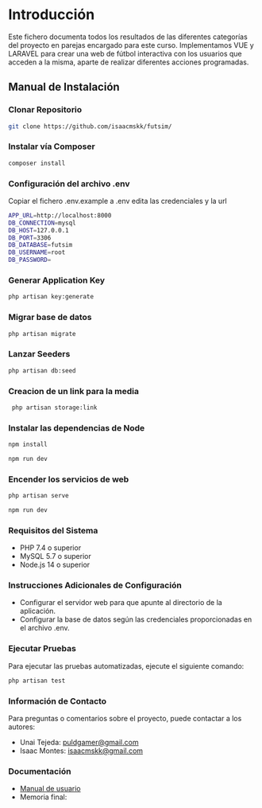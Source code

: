 # Introducción

Este fichero documenta todos los resultados de las diferentes categorías del proyecto en parejas encargado para este curso. Implementamos VUE y LARAVEL para crear una web de fútbol interactiva con los usuarios que acceden a la misma, aparte de realizar diferentes acciones programadas.

## Manual de Instalación

### Clonar Repositorio 

```bash
git clone https://github.com/isaacmskk/futsim/
```

### Instalar vía Composer

```bash
composer install
```

### Configuración del archivo .env
Copiar el fichero .env.example  a .env edita las credenciales y la url
```bash
APP_URL=http://localhost:8000
DB_CONNECTION=mysql
DB_HOST=127.0.0.1
DB_PORT=3306
DB_DATABASE=futsim
DB_USERNAME=root
DB_PASSWORD=
```

### Generar Application Key

```bash
php artisan key:generate
```

### Migrar base de datos

```bash
php artisan migrate
```

### Lanzar Seeders

```bash
php artisan db:seed
```
### Creacion de un link para la media

```bash
 php artisan storage:link
```
### Instalar las dependencias de Node

```bash
npm install

npm run dev
```
### Encender los servicios de web

```bash
php artisan serve

npm run dev
```

### Requisitos del Sistema

- PHP 7.4 o superior
- MySQL 5.7 o superior
- Node.js 14 o superior

### Instrucciones Adicionales de Configuración
- Configurar el servidor web para que apunte al directorio de la aplicación.
- Configurar la base de datos según las credenciales proporcionadas en el archivo .env.

### Ejecutar Pruebas
Para ejecutar las pruebas automatizadas, ejecute el siguiente comando:
```bash
php artisan test

```
### Información de Contacto
Para preguntas o comentarios sobre el proyecto, puede contactar a los autores:
- Unai Tejeda: puldgamer@gmail.com
- Isaac Montes: isaacmskk@gmail.com

### Documentación

- [Manual de usuario](https://github.com/isaacmskk/futsim/blob/main/documentos/ManualUsuario_FUTSIM_IsaacMontes-UnaiTejeda.pdf)
- Memoria final:
